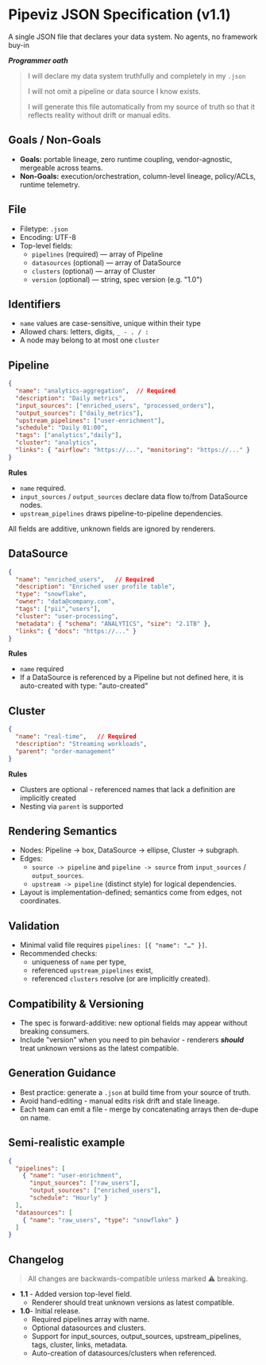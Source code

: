 # Pipeviz JSON Specification (v1.1)

A single JSON file that declares your data system. No agents, no framework buy-in

**_Programmer oath_**
> I will declare my data system truthfully and completely in my `.json`
>
> I will not omit a pipeline or data source I know exists.
>
> I will generate this file automatically from my source of truth
so that it reflects reality without drift or manual edits.

## Goals / Non-Goals
- **Goals:** portable lineage, zero runtime coupling, vendor-agnostic, mergeable across teams.
- **Non-Goals:** execution/orchestration, column-level lineage, policy/ACLs, runtime telemetry.

## File
- Filetype: `.json`
- Encoding: UTF-8
- Top-level fields:
  - `pipelines` (required) — array of Pipeline
  - `datasources` (optional) — array of DataSource
  - `clusters` (optional) — array of Cluster
  - `version` (optional) — string, spec version (e.g. "1.0")

## Identifiers
- `name` values are case-sensitive, unique within their type
- Allowed chars: letters, digits, `_ - . / :`
- A node may belong to at most one `cluster`

## Pipeline
```json
{
  "name": "analytics-aggregation",  // Required
  "description": "Daily metrics",
  "input_sources": ["enriched_users", "processed_orders"],
  "output_sources": ["daily_metrics"],
  "upstream_pipelines": ["user-enrichment"],
  "schedule": "Daily 01:00",
  "tags": ["analytics","daily"],
  "cluster": "analytics",
  "links": { "airflow": "https://...", "monitoring": "https://..." }
}
```

**Rules**
- `name` required.
- `input_sources` / `output_sources` declare data flow to/from DataSource nodes.
- `upstream_pipelines` draws pipeline-to-pipeline dependencies.

All fields are additive, unknown fields are ignored by renderers.

## DataSource
```json
{
  "name": "enriched_users",   // Required
  "description": "Enriched user profile table",
  "type": "snowflake",
  "owner": "data@company.com",
  "tags": ["pii","users"],
  "cluster": "user-processing",
  "metadata": { "schema": "ANALYTICS", "size": "2.1TB" },
  "links": { "docs": "https://..." }
}
```
**Rules**
- `name` required
- If a DataSource is referenced by a Pipeline but not defined here, it is auto-created with type: "auto-created"

## Cluster
```json
{
  "name": "real-time",   // Required
  "description": "Streaming workloads",
  "parent": "order-management"
}
```
**Rules**
- Clusters are optional - referenced names that lack a definition are implicitly created
- Nesting via `parent` is supported

## Rendering Semantics
- Nodes: Pipeline -> box, DataSource -> ellipse, Cluster -> subgraph.
- Edges:
   - `source -> pipeline` and `pipeline -> source` from `input_sources` / `output_sources`.
   - `upstream -> pipeline` (distinct style) for logical dependencies.
- Layout is implementation-defined; semantics come from edges, not coordinates.

## Validation
- Minimal valid file requires `pipelines: [{ "name": "…" }]`.
- Recommended checks:
    - uniqueness of `name` per type,
    - referenced `upstream_pipelines` exist,
    - referenced `clusters` resolve (or are implicitly created).

## Compatibility & Versioning
- The spec is forward-additive: new optional fields may appear without breaking consumers.
- Include "version" when you need to pin behavior - renderers **_should_** treat unknown versions as the latest compatible.

## Generation Guidance
- Best practice: generate a `.json` at build time from your source of truth.
- Avoid hand-editing - manual edits risk drift and stale lineage.
- Each team can emit a file - merge by concatenating arrays then de-dupe on name.

## Semi-realistic example
```json
{
  "pipelines": [
    { "name": "user-enrichment",
      "input_sources": ["raw_users"],
      "output_sources": ["enriched_users"],
      "schedule": "Hourly" }
  ],
  "datasources": [
    { "name": "raw_users", "type": "snowflake" }
  ]
}
```

## Changelog
> All changes are backwards-compatible unless marked ⚠️ breaking.

- **1.1** - Added version top-level field.
   - Renderer should treat unknown versions as latest compatible.
- **1.0**- Initial release.
   - Required pipelines array with name.
   - Optional datasources and clusters.
   - Support for input_sources, output_sources, upstream_pipelines, tags, cluster, links, metadata.
   - Auto-creation of datasources/clusters when referenced.
